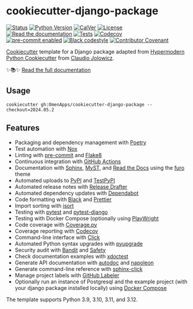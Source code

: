 # cookiecutter-django-package

<!-- badges-begin -->

[![Status][status badge]][status badge]
[![Python Version][python version badge]][github page]
[![CalVer][calver badge]][calver]
[![License][license badge]][license]<br>
[![Read the documentation][readthedocs badge]][readthedocs page]
[![Tests][github actions badge]][github actions page]
[![Codecov][codecov badge]][codecov page]<br>
[![pre-commit enabled][pre-commit badge]][pre-commit project]
[![Black codestyle][black badge]][black project]
[![Contributor Covenant][contributor covenant badge]][code of conduct]

[black badge]: https://img.shields.io/badge/code%20style-black-000000.svg
[black project]: https://github.com/psf/black
[calver badge]: https://img.shields.io/badge/calver-YYYY.MM.RR-22bfda.svg
[calver]: http://calver.org/
[code of conduct]: https://github.com/OmenApps/cookiecutter-django-package/blob/main/CODE_OF_CONDUCT.md
[codecov badge]: https://codecov.io/gh/OmenApps/cookiecutter-django-package-instance/branch/main/graph/badge.svg
[codecov page]: https://codecov.io/gh/OmenApps/cookiecutter-django-package-instance
[contributor covenant badge]: https://img.shields.io/badge/Contributor%20Covenant-2.1-4baaaa.svg
[github actions badge]: https://github.com/OmenApps/cookiecutter-django-package/workflows/Tests/badge.svg
[github actions page]: https://github.com/OmenApps/cookiecutter-django-package/actions?workflow=Tests
[github page]: https://github.com/OmenApps/cookiecutter-django-package
[license badge]: https://img.shields.io/github/license/OmenApps/cookiecutter-django-package
[license]: https://opensource.org/licenses/MIT
[pre-commit badge]: https://img.shields.io/badge/pre--commit-enabled-brightgreen?logo=pre-commit&logoColor=white
[pre-commit project]: https://pre-commit.com/
[python version badge]: https://img.shields.io/pypi/pyversions/cookiecutter-django-package-instance
[readthedocs badge]: https://img.shields.io/readthedocs/cookiecutter-django-package/latest.svg?label=Read%20the%20Docs
[readthedocs page]: https://cookiecutter-django-package.readthedocs.io/
[status badge]: https://badgen.net/badge/status/alpha/d8624d

<!-- badges-end -->

[Cookiecutter] template for a Django package adapted from
[Hypermodern Python Cookiecutter] from [Claudio Jolowicz].

✨📚✨ [Read the full documentation][readthedocs page]

[cookiecutter]: https://github.com/audreyr/cookiecutter
[hypermodern python cookiecutter]: https://github.com/OmenApps/cookiecutter-django-package/
[claudio jolowicz]: https://github.com/cjolowicz/

## Usage

```console
cookiecutter gh:OmenApps/cookiecutter-django-package --checkout=2024.05.2
```

## Features

<!-- features-begin -->

- Packaging and dependency management with [Poetry]
- Test automation with [Nox]
- Linting with [pre-commit] and [Flake8]
- Continuous integration with [GitHub Actions]
- Documentation with [Sphinx], [MyST], and [Read the Docs] using the [furo] theme
- Automated uploads to [PyPI] and [TestPyPI]
- Automated release notes with [Release Drafter]
- Automated dependency updates with [Dependabot]
- Code formatting with [Black] and [Prettier]
- Import sorting with [isort]
- Testing with [pytest] and [pytest-django]
- Testing with Docker Compose (optionally using [PlayWright]
- Code coverage with [Coverage.py]
- Coverage reporting with [Codecov]
- Command-line interface with [Click]
- Automated Python syntax upgrades with [pyupgrade]
- Security audit with [Bandit] and [Safety]
- Check documentation examples with [xdoctest]
- Generate API documentation with [autodoc] and [napoleon]
- Generate command-line reference with [sphinx-click]
- Manage project labels with [GitHub Labeler]
- Optionally run an instance of Postgresql and the example project (with your django
  package installed locally) using [Docker Compose]

The template supports Python 3.9, 3.10, 3.11, and 3.12.

[autodoc]: https://www.sphinx-doc.org/en/master/usage/extensions/autodoc.html
[bandit]: https://github.com/PyCQA/bandit
[black]: https://github.com/psf/black
[click]: https://click.palletsprojects.com/
[codecov]: https://about.codecov.io/
[coverage.py]: https://coverage.readthedocs.io/
[dependabot]: https://github.com/dependabot/dependabot-core
[docker compose]: https://docs.docker.com/compose/
[flake8]: http://flake8.pycqa.org
[furo]: https://pradyunsg.me/furo/
[github actions]: https://github.com/features/actions
[github labeler]: https://github.com/marketplace/actions/github-labeler
[isort]: https://pycqa.github.io/isort/
[myst]: https://myst-parser.readthedocs.io/
[napoleon]: https://www.sphinx-doc.org/en/master/usage/extensions/napoleon.html
[nox]: https://nox.thea.codes/
[playwright]: https://playwright.dev/
[poetry]: https://python-poetry.org/
[pre-commit]: https://pre-commit.com/
[prettier]: https://prettier.io/
[pypi]: https://pypi.org/
[pytest]: https://docs.pytest.org/en/latest/
[pytest-django]: https://pytest-django.readthedocs.io/en/latest/
[pyupgrade]: https://github.com/asottile/pyupgrade
[read the docs]: https://readthedocs.org/
[release drafter]: https://github.com/release-drafter/release-drafter
[safety]: https://github.com/pyupio/safety
[sphinx]: http://www.sphinx-doc.org/
[sphinx-click]: https://sphinx-click.readthedocs.io/
[testpypi]: https://test.pypi.org/
[xdoctest]: https://github.com/Erotemic/xdoctest

<!-- features-end -->
